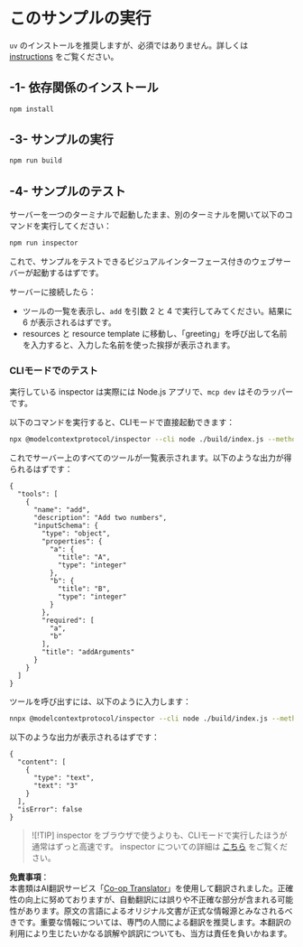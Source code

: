 <!--
CO_OP_TRANSLATOR_METADATA:
{
  "original_hash": "ac67652abc453e2a7e2c75cd7a8897ae",
  "translation_date": "2025-07-13T18:04:10+00:00",
  "source_file": "03-GettingStarted/01-first-server/solution/typescript/README.md",
  "language_code": "ja"
}
-->
# このサンプルの実行

`uv` のインストールを推奨しますが、必須ではありません。詳しくは [instructions](https://docs.astral.sh/uv/#highlights) をご覧ください。

## -1- 依存関係のインストール

```bash
npm install
```

## -3- サンプルの実行

```bash
npm run build
```

## -4- サンプルのテスト

サーバーを一つのターミナルで起動したまま、別のターミナルを開いて以下のコマンドを実行してください：

```bash
npm run inspector
```

これで、サンプルをテストできるビジュアルインターフェース付きのウェブサーバーが起動するはずです。

サーバーに接続したら：

- ツールの一覧を表示し、`add` を引数 2 と 4 で実行してみてください。結果に 6 が表示されるはずです。
- resources と resource template に移動し、「greeting」を呼び出して名前を入力すると、入力した名前を使った挨拶が表示されます。

### CLIモードでのテスト

実行している inspector は実際には Node.js アプリで、`mcp dev` はそのラッパーです。

以下のコマンドを実行すると、CLIモードで直接起動できます：

```bash
npx @modelcontextprotocol/inspector --cli node ./build/index.js --method tools/list
```

これでサーバー上のすべてのツールが一覧表示されます。以下のような出力が得られるはずです：

```text
{
  "tools": [
    {
      "name": "add",
      "description": "Add two numbers",
      "inputSchema": {
        "type": "object",
        "properties": {
          "a": {
            "title": "A",
            "type": "integer"
          },
          "b": {
            "title": "B",
            "type": "integer"
          }
        },
        "required": [
          "a",
          "b"
        ],
        "title": "addArguments"
      }
    }
  ]
}
```

ツールを呼び出すには、以下のように入力します：

```bash
nnpx @modelcontextprotocol/inspector --cli node ./build/index.js --method tools/call --tool-name add --tool-arg a=1 --tool-arg b=2
```

以下のような出力が表示されるはずです：

```text
{
  "content": [
    {
      "type": "text",
      "text": "3"
    }
  ],
  "isError": false
}
```

> ![!TIP]
> inspector をブラウザで使うよりも、CLIモードで実行したほうが通常はずっと高速です。
> inspector についての詳細は [こちら](https://github.com/modelcontextprotocol/inspector) をご覧ください。

**免責事項**：  
本書類はAI翻訳サービス「[Co-op Translator](https://github.com/Azure/co-op-translator)」を使用して翻訳されました。正確性の向上に努めておりますが、自動翻訳には誤りや不正確な部分が含まれる可能性があります。原文の言語によるオリジナル文書が正式な情報源とみなされるべきです。重要な情報については、専門の人間による翻訳を推奨します。本翻訳の利用により生じたいかなる誤解や誤訳についても、当方は責任を負いかねます。
